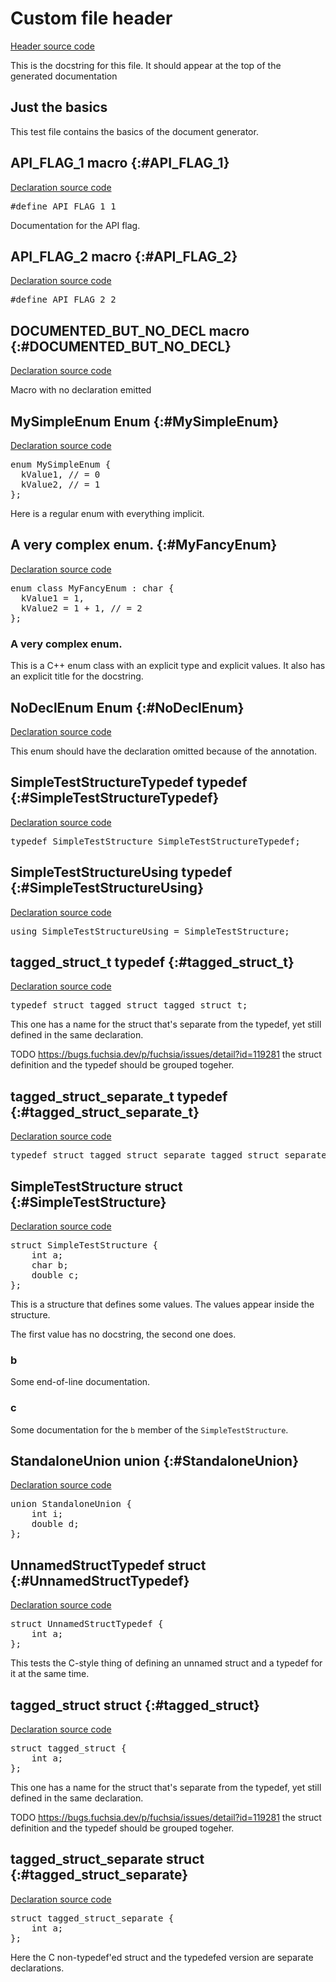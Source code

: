 # Custom file header

[Header source code](https://fuchsia.googlesource.com/fuchsia/+/refs/heads/main/tools/cppdocgen/e2e_test/basics.h)


This is the docstring for this file. It should appear at the top of the generated documentation

## Just the basics

This test file contains the basics of the document generator.
## API_FLAG_1 macro {:#API_FLAG_1}

[Declaration source code](https://fuchsia.googlesource.com/fuchsia/+/refs/heads/main/tools/cppdocgen/e2e_test/basics.h#17)

<pre class="devsite-disable-click-to-copy">
<span class="kwd">#define</span> <span class="lit">API_FLAG_1</span> 1
</pre>

Documentation for the API flag.

## API_FLAG_2 macro {:#API_FLAG_2}

[Declaration source code](https://fuchsia.googlesource.com/fuchsia/+/refs/heads/main/tools/cppdocgen/e2e_test/basics.h#18)

<pre class="devsite-disable-click-to-copy">
<span class="kwd">#define</span> <span class="lit">API_FLAG_2</span> 2
</pre>


## DOCUMENTED_BUT_NO_DECL macro {:#DOCUMENTED_BUT_NO_DECL}

[Declaration source code](https://fuchsia.googlesource.com/fuchsia/+/refs/heads/main/tools/cppdocgen/e2e_test/basics.h#24)

Macro with no declaration emitted 

## MySimpleEnum Enum {:#MySimpleEnum}

[Declaration source code](https://fuchsia.googlesource.com/fuchsia/+/refs/heads/main/tools/cppdocgen/e2e_test/basics.h#44)

<pre class="devsite-disable-click-to-copy">
<span class="kwd">enum</span> <span class="typ">MySimpleEnum</span> {
  kValue1, <span class="com">// = 0</span>
  kValue2, <span class="com">// = 1</span>
};
</pre>

Here is a regular enum with everything implicit.


## A very complex enum. {:#MyFancyEnum}

[Declaration source code](https://fuchsia.googlesource.com/fuchsia/+/refs/heads/main/tools/cppdocgen/e2e_test/basics.h#53)

<pre class="devsite-disable-click-to-copy">
<span class="kwd">enum class</span> <span class="typ">MyFancyEnum</span> : <span class="typ">char</span> {
  kValue1 = 1,
  kValue2 = 1 + 1, <span class="com">// = 2</span>
};
</pre>

### A very complex enum.

This is a C++ enum class with an explicit type and explicit values. It also has an explicit
title for the docstring.


## NoDeclEnum Enum {:#NoDeclEnum}

[Declaration source code](https://fuchsia.googlesource.com/fuchsia/+/refs/heads/main/tools/cppdocgen/e2e_test/basics.h#62)

This enum should have the declaration omitted because of the  annotation.


## SimpleTestStructureTypedef typedef {:#SimpleTestStructureTypedef}

[Declaration source code](https://fuchsia.googlesource.com/fuchsia/+/refs/heads/main/tools/cppdocgen/e2e_test/basics.h#67)

<pre class="devsite-disable-click-to-copy">
<span class="kwd">typedef</span> <span class="typ">SimpleTestStructure</span> <span class="typ">SimpleTestStructureTypedef</span>;
</pre>


## SimpleTestStructureUsing typedef {:#SimpleTestStructureUsing}

[Declaration source code](https://fuchsia.googlesource.com/fuchsia/+/refs/heads/main/tools/cppdocgen/e2e_test/basics.h#68)

<pre class="devsite-disable-click-to-copy">
<span class="kwd">using</span> <span class="typ">SimpleTestStructureUsing</span> = <span class="typ">SimpleTestStructure</span>;
</pre>


## tagged_struct_t typedef {:#tagged_struct_t}

[Declaration source code](https://fuchsia.googlesource.com/fuchsia/+/refs/heads/main/tools/cppdocgen/e2e_test/basics.h#80)

<pre class="devsite-disable-click-to-copy">
<span class="kwd">typedef</span> <span class="typ">struct tagged_struct</span> <span class="typ">tagged_struct_t</span>;
</pre>

This one has a name for the struct that's separate from the typedef, yet still defined in the
same declaration.

TODO https://bugs.fuchsia.dev/p/fuchsia/issues/detail?id=119281 the struct definition and the
typedef should be grouped togeher.


## tagged_struct_separate_t typedef {:#tagged_struct_separate_t}

[Declaration source code](https://fuchsia.googlesource.com/fuchsia/+/refs/heads/main/tools/cppdocgen/e2e_test/basics.h#88)

<pre class="devsite-disable-click-to-copy">
<span class="kwd">typedef</span> <span class="typ">struct tagged_struct_separate</span> <span class="typ">tagged_struct_separate_t</span>;
</pre>


## SimpleTestStructure struct {:#SimpleTestStructure}

[Declaration source code](https://fuchsia.googlesource.com/fuchsia/+/refs/heads/main/tools/cppdocgen/e2e_test/basics.h#29)

<pre class="devsite-disable-click-to-copy">
<span class="kwd">struct</span> SimpleTestStructure {
    <span class="typ">int</span> a;
    <span class="typ">char</span> b;
    <span class="typ">double</span> c;
};
</pre>

This is a structure that defines some values. The values appear inside the structure.

The first value has no docstring, the second one does.

### b

Some end-of-line documentation.

### c

Some documentation for the `b` member of the `SimpleTestStructure`.

## StandaloneUnion union {:#StandaloneUnion}

[Declaration source code](https://fuchsia.googlesource.com/fuchsia/+/refs/heads/main/tools/cppdocgen/e2e_test/basics.h#38)

<pre class="devsite-disable-click-to-copy">
<span class="kwd">union</span> StandaloneUnion {
    <span class="typ">int</span> i;
    <span class="typ">double</span> d;
};
</pre>

## UnnamedStructTypedef struct {:#UnnamedStructTypedef}

[Declaration source code](https://fuchsia.googlesource.com/fuchsia/+/refs/heads/main/tools/cppdocgen/e2e_test/basics.h#71)

<pre class="devsite-disable-click-to-copy">
<span class="kwd">struct</span> UnnamedStructTypedef {
    <span class="typ">int</span> a;
};
</pre>

This tests the C-style thing of defining an unnamed struct and a typedef for it at the same time.

## tagged_struct struct {:#tagged_struct}

[Declaration source code](https://fuchsia.googlesource.com/fuchsia/+/refs/heads/main/tools/cppdocgen/e2e_test/basics.h#80)

<pre class="devsite-disable-click-to-copy">
<span class="kwd">struct</span> tagged_struct {
    <span class="typ">int</span> a;
};
</pre>

This one has a name for the struct that's separate from the typedef, yet still defined in the
same declaration.

TODO https://bugs.fuchsia.dev/p/fuchsia/issues/detail?id=119281 the struct definition and the
typedef should be grouped togeher.

## tagged_struct_separate struct {:#tagged_struct_separate}

[Declaration source code](https://fuchsia.googlesource.com/fuchsia/+/refs/heads/main/tools/cppdocgen/e2e_test/basics.h#85)

<pre class="devsite-disable-click-to-copy">
<span class="kwd">struct</span> tagged_struct_separate {
    <span class="typ">int</span> a;
};
</pre>

Here the C non-typedef'ed struct and the typedefed version are separate declarations.

